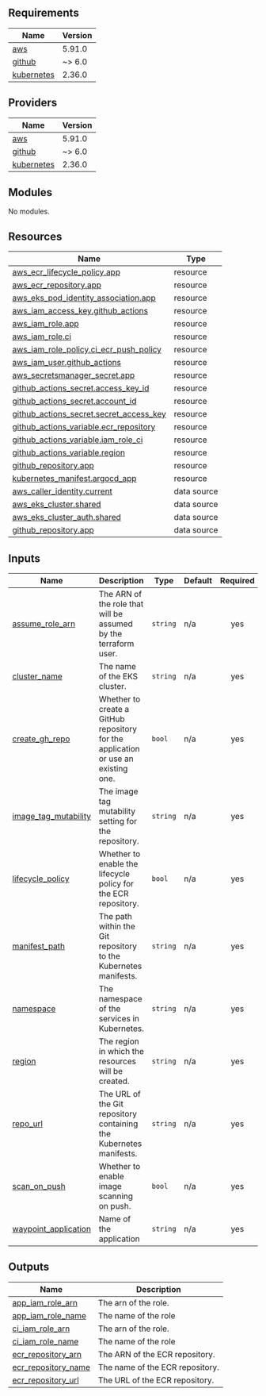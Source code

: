 ## Requirements

| Name | Version |
|------|---------|
| <a name="requirement_aws"></a> [aws](#requirement\_aws) | 5.91.0 |
| <a name="requirement_github"></a> [github](#requirement\_github) | ~> 6.0 |
| <a name="requirement_kubernetes"></a> [kubernetes](#requirement\_kubernetes) | 2.36.0 |

## Providers

| Name | Version |
|------|---------|
| <a name="provider_aws"></a> [aws](#provider\_aws) | 5.91.0 |
| <a name="provider_github"></a> [github](#provider\_github) | ~> 6.0 |
| <a name="provider_kubernetes"></a> [kubernetes](#provider\_kubernetes) | 2.36.0 |

## Modules

No modules.

## Resources

| Name | Type |
|------|------|
| [aws_ecr_lifecycle_policy.app](https://registry.terraform.io/providers/hashicorp/aws/5.91.0/docs/resources/ecr_lifecycle_policy) | resource |
| [aws_ecr_repository.app](https://registry.terraform.io/providers/hashicorp/aws/5.91.0/docs/resources/ecr_repository) | resource |
| [aws_eks_pod_identity_association.app](https://registry.terraform.io/providers/hashicorp/aws/5.91.0/docs/resources/eks_pod_identity_association) | resource |
| [aws_iam_access_key.github_actions](https://registry.terraform.io/providers/hashicorp/aws/5.91.0/docs/resources/iam_access_key) | resource |
| [aws_iam_role.app](https://registry.terraform.io/providers/hashicorp/aws/5.91.0/docs/resources/iam_role) | resource |
| [aws_iam_role.ci](https://registry.terraform.io/providers/hashicorp/aws/5.91.0/docs/resources/iam_role) | resource |
| [aws_iam_role_policy.ci_ecr_push_policy](https://registry.terraform.io/providers/hashicorp/aws/5.91.0/docs/resources/iam_role_policy) | resource |
| [aws_iam_user.github_actions](https://registry.terraform.io/providers/hashicorp/aws/5.91.0/docs/resources/iam_user) | resource |
| [aws_secretsmanager_secret.app](https://registry.terraform.io/providers/hashicorp/aws/5.91.0/docs/resources/secretsmanager_secret) | resource |
| [github_actions_secret.access_key_id](https://registry.terraform.io/providers/integrations/github/latest/docs/resources/actions_secret) | resource |
| [github_actions_secret.account_id](https://registry.terraform.io/providers/integrations/github/latest/docs/resources/actions_secret) | resource |
| [github_actions_secret.secret_access_key](https://registry.terraform.io/providers/integrations/github/latest/docs/resources/actions_secret) | resource |
| [github_actions_variable.ecr_repository](https://registry.terraform.io/providers/integrations/github/latest/docs/resources/actions_variable) | resource |
| [github_actions_variable.iam_role_ci](https://registry.terraform.io/providers/integrations/github/latest/docs/resources/actions_variable) | resource |
| [github_actions_variable.region](https://registry.terraform.io/providers/integrations/github/latest/docs/resources/actions_variable) | resource |
| [github_repository.app](https://registry.terraform.io/providers/integrations/github/latest/docs/resources/repository) | resource |
| [kubernetes_manifest.argocd_app](https://registry.terraform.io/providers/hashicorp/kubernetes/2.36.0/docs/resources/manifest) | resource |
| [aws_caller_identity.current](https://registry.terraform.io/providers/hashicorp/aws/5.91.0/docs/data-sources/caller_identity) | data source |
| [aws_eks_cluster.shared](https://registry.terraform.io/providers/hashicorp/aws/5.91.0/docs/data-sources/eks_cluster) | data source |
| [aws_eks_cluster_auth.shared](https://registry.terraform.io/providers/hashicorp/aws/5.91.0/docs/data-sources/eks_cluster_auth) | data source |
| [github_repository.app](https://registry.terraform.io/providers/integrations/github/latest/docs/data-sources/repository) | data source |

## Inputs

| Name | Description | Type | Default | Required |
|------|-------------|------|---------|:--------:|
| <a name="input_assume_role_arn"></a> [assume\_role\_arn](#input\_assume\_role\_arn) | The ARN of the role that will be assumed by the terraform user. | `string` | n/a | yes |
| <a name="input_cluster_name"></a> [cluster\_name](#input\_cluster\_name) | The name of the EKS cluster. | `string` | n/a | yes |
| <a name="input_create_gh_repo"></a> [create\_gh\_repo](#input\_create\_gh\_repo) | Whether to create a GitHub repository for the application or use an existing one. | `bool` | n/a | yes |
| <a name="input_image_tag_mutability"></a> [image\_tag\_mutability](#input\_image\_tag\_mutability) | The image tag mutability setting for the repository. | `string` | n/a | yes |
| <a name="input_lifecycle_policy"></a> [lifecycle\_policy](#input\_lifecycle\_policy) | Whether to enable the lifecycle policy for the ECR repository. | `bool` | n/a | yes |
| <a name="input_manifest_path"></a> [manifest\_path](#input\_manifest\_path) | The path within the Git repository to the Kubernetes manifests. | `string` | n/a | yes |
| <a name="input_namespace"></a> [namespace](#input\_namespace) | The namespace of the services in Kubernetes. | `string` | n/a | yes |
| <a name="input_region"></a> [region](#input\_region) | The region in which the resources will be created. | `string` | n/a | yes |
| <a name="input_repo_url"></a> [repo\_url](#input\_repo\_url) | The URL of the Git repository containing the Kubernetes manifests. | `string` | n/a | yes |
| <a name="input_scan_on_push"></a> [scan\_on\_push](#input\_scan\_on\_push) | Whether to enable image scanning on push. | `bool` | n/a | yes |
| <a name="input_waypoint_application"></a> [waypoint\_application](#input\_waypoint\_application) | Name of the application | `string` | n/a | yes |

## Outputs

| Name | Description |
|------|-------------|
| <a name="output_app_iam_role_arn"></a> [app\_iam\_role\_arn](#output\_app\_iam\_role\_arn) | The arn of the role. |
| <a name="output_app_iam_role_name"></a> [app\_iam\_role\_name](#output\_app\_iam\_role\_name) | The name of the role |
| <a name="output_ci_iam_role_arn"></a> [ci\_iam\_role\_arn](#output\_ci\_iam\_role\_arn) | The arn of the role. |
| <a name="output_ci_iam_role_name"></a> [ci\_iam\_role\_name](#output\_ci\_iam\_role\_name) | The name of the role |
| <a name="output_ecr_repository_arn"></a> [ecr\_repository\_arn](#output\_ecr\_repository\_arn) | The ARN of the ECR repository. |
| <a name="output_ecr_repository_name"></a> [ecr\_repository\_name](#output\_ecr\_repository\_name) | The name of the ECR repository. |
| <a name="output_ecr_repository_url"></a> [ecr\_repository\_url](#output\_ecr\_repository\_url) | The URL of the ECR repository. |
